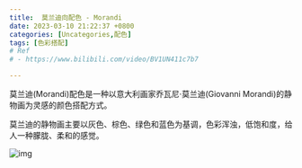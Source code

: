 ```yaml
---
title:  莫兰迪向配色 - Morandi
date: 2023-03-10 21:22:37 +0800
categories: [Uncategories,配色]
tags: [色彩搭配]
# Ref
# - https://www.bilibili.com/video/BV1UN411c7b7

---
```




莫兰迪(Morandi)配色是一种以意大利画家乔瓦尼·莫兰迪(Giovanni Morandi)的静物画为灵感的颜色搭配方式。

莫兰迪的静物画主要以灰色、棕色、绿色和蓝色为基调，色彩浑浊，低饱和度，给人一种朦胧、柔和的感觉。



![img](https://raw.githubusercontent.com/Rootjhon/img_note/empty/download.png)





